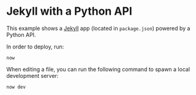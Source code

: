# Jekyll with a Python API

This example shows a [Jekyll](https://jekyllrb.com) app (located in `package.json`) powered by a Python API.

In order to deploy, run:

```
now
```

When editing a file, you can run the following command to spawn a local development server:

```
now dev
```
